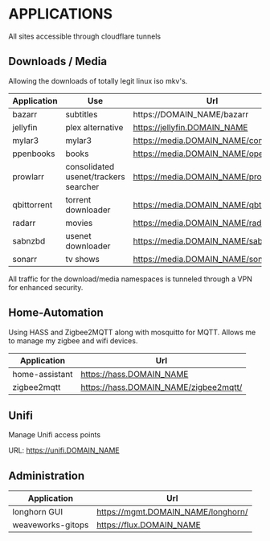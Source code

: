 # APPLICATIONS

All sites accessible through cloudflare tunnels

## Downloads / Media

Allowing the downloads of totally legit linux iso mkv's.

| Application  | Use                                   | Url
|--------------|---------------------------------------|--------------------------------------|
| bazarr       | subtitles                             | https://DOMAIN_NAME/bazarr           |
| jellyfin     | plex alternative                      | https://jellyfin.DOMAIN_NAME         |
| mylar3       | mylar3                                | https://media.DOMAIN_NAME/comics     |
| ppenbooks    | books                                 | https://media.DOMAIN_NAME/openbooks  |
| prowlarr     | consolidated usenet/trackers searcher | https://media.DOMAIN_NAME/prowlarr   |
| qbittorrent  | torrent downloader                    | https://media.DOMAIN_NAME/qbt/       |
| radarr       | movies                                | https://media.DOMAIN_NAME/radarr     |
| sabnzbd      | usenet downloader                     | https://media.DOMAIN_NAME/sabnzbd    |
| sonarr       | tv shows                              | https://media.DOMAIN_NAME/sonarr     |

All traffic for the download/media namespaces is tunneled through a VPN for enhanced security.

## Home-Automation

Using HASS and Zigbee2MQTT along with mosquitto for MQTT.
Allows me to manage my zigbee and wifi devices.

| Application    | Url
|----------------|----------------------------------------|
| home-assistant | https://hass.DOMAIN_NAME               |
| zigbee2mqtt    | https://hass.DOMAIN_NAME/zigbee2mqtt/  |

## Unifi

Manage Unifi access points

URL: https://unifi.DOMAIN_NAME

## Administration

| Application        | Url
|--------------------|-------------------------------------|
| longhorn GUI       | https://mgmt.DOMAIN_NAME/longhorn/  |
| weaveworks-gitops  | https://flux.DOMAIN_NAME            |
